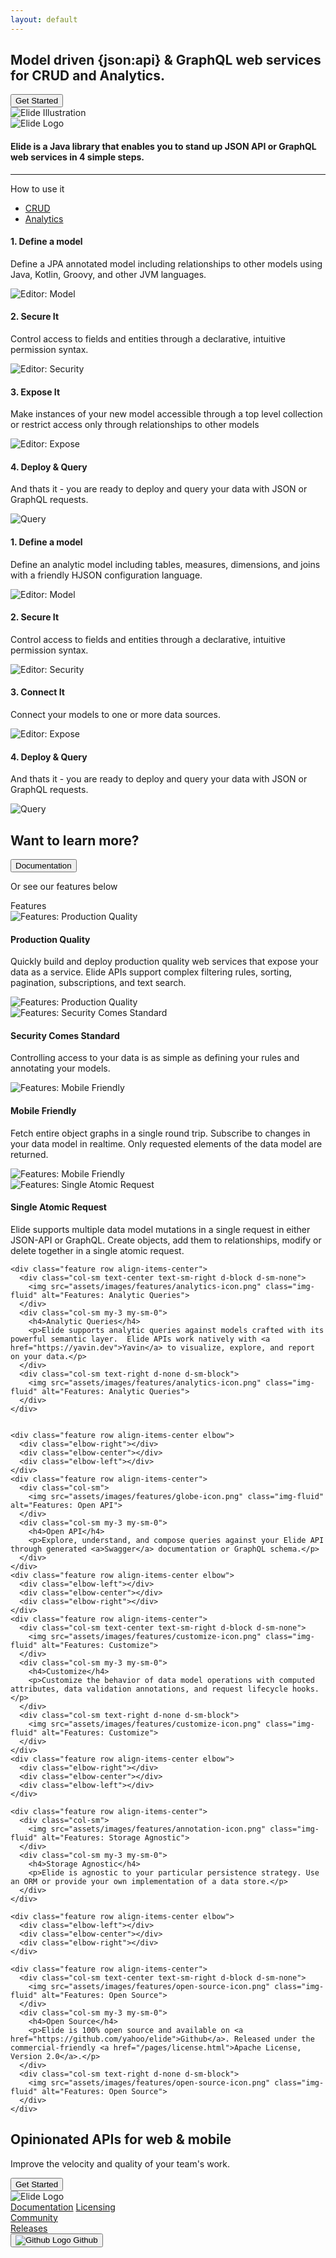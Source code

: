 ```yaml
---
layout: default
---
```


<div class="text-light background-dark">
  <div class="jumbotron">
    <div class="container text-center">
      <h2>Model driven <span class="text-primary">{json:api}</span> & <span class="text-primary">GraphQL</span> web services for CRUD and Analytics.</h2>
      <a href="pages/guide/v6/01-start.html">
        <button type="button" class="btn btn-primary text-light my-3">Get Started</button>
      </a>
      <div class="mb-3">
        <img src="assets/images/elide-illustration.svg" class="img-fluid elide-illustration" alt="Elide Illustration">
      </div>
    </div>
  </div>
</div>

<div class="container text-center my-5">
  <img src="assets/images/elide-logo.svg" class="img-fluid mb-3" alt="Elide Logo">
  <h4 class="mx-2">Elide is a Java library that enables you to stand up JSON API or GraphQL web services in 4 simple steps.</h4>
</div>

<hr class="mx-5">

<div class="usage container my-3">
  <div class="text-center display-4 mb-2">How to use it</div>
  <ul class="nav nav-pills justify-content-center" role="tablist">
    <li class="nav-item" role="presentation"><a role="tab" class="nav-link active" data-toggle="tab" aria-controls="tab-crud" href="#tab-crud">CRUD</a></li>
    <li class="nav-item" role="presentation"><a role="tab" class="nav-link" data-toggle="tab" aria-controls="tab-analytics" href="#tab-analytics">Analytics</a></li>
  </ul>
  <div class="tab-content">
    <div role="tabpanel" class="tab-pane active" id="tab-crud">
      <div class="feature row align-items-center my-4">
        <div class="col-sm">
          <div class="mr-3">
            <h4>1. Define a model</h4>
            <p>Define a JPA annotated model including relationships to other models using Java, Kotlin, Groovy, and other JVM languages.</p>
          </div>
        </div>
        <div class="col-sm">
          <img src="assets/images/editor/crud/model-editor.png" class="img-fluid" alt="Editor: Model">
        </div>
      </div>
      <div class="feature row align-items-center my-4">
        <div class="col-sm">
          <div class="mr-3">
            <h4>2. Secure It</h4>
            <p>Control access to fields and entities through a declarative, intuitive permission syntax.</p>
          </div>
        </div>
        <div class="col-sm">
          <img src="assets/images/editor/crud/secure-editor.png" class="img-fluid" alt="Editor: Security">
        </div>
      </div>
      <div class="feature row align-items-center my-4">
        <div class="col-sm">
          <div class="mr-3">
            <h4>3. Expose It</h4>
            <p>Make instances of your new model accessible through a top level collection or restrict access only through relationships to other models</p>
          </div>
        </div>
        <div class="col-sm">
          <img src="assets/images/editor/crud/expose-editor.png" class="img-fluid" alt="Editor: Expose">
        </div>
      </div>
      <div class="feature row align-items-center my-4">
        <div class="col-sm">
          <div class="mr-3">
            <h4>4. Deploy & Query</h4>
            <p>And thats it - you are ready to deploy and query your data with JSON or GraphQL requests.</p>
          </div>
        </div>
        <div class="col-sm">
          <img src="assets/images/editor/crud/query.png" class="img-fluid" alt="Query">
        </div>
      </div>
    </div>
    <div role="tabpanel" class="tab-pane" id="tab-analytics">
      <div class="feature row align-items-center my-4">
        <div class="col-sm">
          <div class="mr-3">
            <h4>1. Define a model</h4>
            <p>Define an analytic model including tables, measures, dimensions, and joins with a friendly HJSON configuration language.</p>
          </div>
        </div>
        <div class="col-sm">
          <img src="assets/images/editor/analytics/model-editor.png" class="img-fluid" alt="Editor: Model">
        </div>
      </div>
      <div class="feature row align-items-center my-4">
        <div class="col-sm">
          <div class="mr-3">
            <h4>2. Secure It</h4>
            <p>Control access to fields and entities through a declarative, intuitive permission syntax.</p>
          </div>
        </div>
        <div class="col-sm">
          <img src="assets/images/editor/analytics/secure-editor.png" class="img-fluid" alt="Editor: Security">
        </div>
      </div>
      <div class="feature row align-items-center my-4">
        <div class="col-sm">
          <div class="mr-3">
            <h4>3. Connect It</h4>
            <p>Connect your models to one or more data sources.</p>
          </div>
        </div>
        <div class="col-sm">
          <img src="assets/images/editor/analytics/persist-editor.png" class="img-fluid" alt="Editor: Expose">
        </div>
      </div>
      <div class="feature row align-items-center my-4">
        <div class="col-sm">
          <div class="mr-3">
            <h4>4. Deploy & Query</h4>
            <p>And thats it - you are ready to deploy and query your data with JSON or GraphQL requests.</p>
          </div>
        </div>
        <div class="col-sm">
          <img src="assets/images/editor/analytics/query.png" class="img-fluid" alt="Query">
        </div>
      </div>
    </div>
  </div>
  <div class="text-center mt-5">
    <h2>Want to learn more?</h2>
    <a href="/pages/guide/v6/01-start.html">
      <button type="button" class="btn btn-primary text-light mb-2">Documentation</button>
    </a>
    <p>Or see our features below</p>
  </div>
</div>

<div class="text-light background-dark">
  <div class="container py-5">
    <div class="text-center display-4 mb-5">Features</div>
    <div class="feature row align-items-center">
      <div class="col-sm text-center text-sm-right d-block d-sm-none text-sm-center">
        <img src="assets/images/features/code-icon.png" class="img-fluid" alt="Features: Production Quality">
      </div>
      <div class="col-sm my-3 my-sm-0">
        <h4>Production Quality</h4>
        <p>Quickly build and deploy production quality web services that expose your data as a service.  Elide APIs support complex filtering rules, sorting, pagination, subscriptions, and text search.</p>
      </div>
      <div class="col-sm text-right d-none d-sm-block">
        <img src="assets/images/features/code-icon.png" class="img-fluid" alt="Features: Production Quality">
      </div>
    </div>
    <div class="feature row align-items-center elbow">
      <div class="elbow-right"></div>
      <div class="elbow-center"></div>
      <div class="elbow-left"></div>
    </div>
    <div class="feature row align-items-center">
      <div class="col-sm">
        <img src="assets/images/features/secure-icon.png" class="img-fluid" alt="Features: Security Comes Standard">
      </div>
      <div class="col-sm my-3 my-sm-0">
        <h4>Security Comes Standard</h4>
        <p>Controlling access to your data is as simple as defining your rules and annotating your models.</p>
      </div>
    </div>
    <div class="feature row align-items-center elbow">
      <div class="elbow-left"></div>
      <div class="elbow-center"></div>
      <div class="elbow-right"></div>
    </div>
    <div class="feature row align-items-center">
      <div class="col-sm text-center text-sm-right d-block d-sm-none">
        <img src="assets/images/features/mobile-icon.png" class="img-fluid" alt="Features: Mobile Friendly">
      </div>
      <div class="col-sm my-3 my-sm-0">
        <h4>Mobile Friendly</h4>
        <p>Fetch entire object graphs in a single round trip.  Subscribe to changes in your data model in realtime.  Only requested elements of the data model are returned.</p>
      </div>
      <div class="col-sm text-right d-none d-sm-block">
        <img src="assets/images/features/mobile-icon.png" class="img-fluid" alt="Features: Mobile Friendly">
      </div>
    </div>
    <div class="feature row align-items-center elbow">
      <div class="elbow-right"></div>
      <div class="elbow-center"></div>
      <div class="elbow-left"></div>
    </div>
    <div class="feature row align-items-center">
      <div class="col-sm">
        <img src="assets/images/features/atom-icon.png" class="img-fluid" alt="Features: Single Atomic Request">
      </div>
      <div class="col-sm my-3 my-sm-0">
        <h4>Single Atomic Request</h4>
        <p>Elide supports multiple data model mutations in a single request in either JSON-API or GraphQL. Create objects, add them to relationships, modify or delete together in a single atomic request.</p>
      </div>
    </div>
    <div class="feature row align-items-center elbow">
      <div class="elbow-left"></div>
      <div class="elbow-center"></div>
      <div class="elbow-right"></div>
    </div>

    <div class="feature row align-items-center">
      <div class="col-sm text-center text-sm-right d-block d-sm-none">
        <img src="assets/images/features/analytics-icon.png" class="img-fluid" alt="Features: Analytic Queries">
      </div>
      <div class="col-sm my-3 my-sm-0">
        <h4>Analytic Queries</h4>
        <p>Elide supports analytic queries against models crafted with its powerful semantic layer.  Elide APIs work natively with <a href="https://yavin.dev">Yavin</a> to visualize, explore, and report on your data.</p>
      </div>
      <div class="col-sm text-right d-none d-sm-block">
        <img src="assets/images/features/analytics-icon.png" class="img-fluid" alt="Features: Analytic Queries">
      </div>
    </div>


    <div class="feature row align-items-center elbow">
      <div class="elbow-right"></div>
      <div class="elbow-center"></div>
      <div class="elbow-left"></div>
    </div>
    <div class="feature row align-items-center">
      <div class="col-sm">
        <img src="assets/images/features/globe-icon.png" class="img-fluid" alt="Features: Open API">
      </div>
      <div class="col-sm my-3 my-sm-0">
        <h4>Open API</h4>
        <p>Explore, understand, and compose queries against your Elide API through generated <a>Swagger</a> documentation or GraphQL schema.</p>
      </div>
    </div>
    <div class="feature row align-items-center elbow">
      <div class="elbow-left"></div>
      <div class="elbow-center"></div>
      <div class="elbow-right"></div>
    </div>
    <div class="feature row align-items-center">
      <div class="col-sm text-center text-sm-right d-block d-sm-none">
        <img src="assets/images/features/customize-icon.png" class="img-fluid" alt="Features: Customize">
      </div>
      <div class="col-sm my-3 my-sm-0">
        <h4>Customize</h4>
        <p>Customize the behavior of data model operations with computed attributes, data validation annotations, and request lifecycle hooks.</p>
      </div>
      <div class="col-sm text-right d-none d-sm-block">
        <img src="assets/images/features/customize-icon.png" class="img-fluid" alt="Features: Customize">
      </div>
    </div>
    <div class="feature row align-items-center elbow">
      <div class="elbow-right"></div>
      <div class="elbow-center"></div>
      <div class="elbow-left"></div>
    </div>

    <div class="feature row align-items-center">
      <div class="col-sm">
        <img src="assets/images/features/annotation-icon.png" class="img-fluid" alt="Features: Storage Agnostic">
      </div>
      <div class="col-sm my-3 my-sm-0">
        <h4>Storage Agnostic</h4>
        <p>Elide is agnostic to your particular persistence strategy. Use an ORM or provide your own implementation of a data store.</p>
      </div>
    </div>

    <div class="feature row align-items-center elbow">
      <div class="elbow-left"></div>
      <div class="elbow-center"></div>
      <div class="elbow-right"></div>
    </div>

    <div class="feature row align-items-center">
      <div class="col-sm text-center text-sm-right d-block d-sm-none">
        <img src="assets/images/features/open-source-icon.png" class="img-fluid" alt="Features: Open Source">
      </div>
      <div class="col-sm my-3 my-sm-0">
        <h4>Open Source</h4>
        <p>Elide is 100% open source and available on <a href="https://github.com/yahoo/elide">Github</a>. Released under the commercial-friendly <a href="/pages/license.html">Apache License, Version 2.0</a>.</p>
      </div>
      <div class="col-sm text-right d-none d-sm-block">
        <img src="assets/images/features/open-source-icon.png" class="img-fluid" alt="Features: Open Source">
      </div>
    </div>

  </div>
</div>

<div class="container text-center my-5">
  <h2>Opinionated APIs for web & mobile</h2>
  <p>Improve the velocity and quality of your team's work.</p>
  <a href="/pages/guide/v6/01-start.html">
    <button type="button" class="btn btn-primary text-light">Get Started</button>
  </a>
</div>

<div class="footer text-light background-dark">
  <div class="container py-3">
    <div class="row">
      <div class="col-sm">
        <img src="assets/images/elide-white-logo.png" class="img-fluid" alt="Elide Logo">
      </div>
      <div class="col-sm links">
        <a href="/pages/guide/v6/01-start.html">Documentation</a>
        <a href="/pages/license.html">Licensing</a>
      </div>
      <div class="col-sm links">
        <a href="https://discord.com/widget?id=869678398241398854&theme=dark">Community</a>
      </div>
      <div class="col-sm links">
        <a href="https://github.com/yahoo/elide/releases">Releases</a>
      </div>
      <div class="col-sm">
        <a href="https://github.com/yahoo/elide">
          <button type="button" class="btn btn-secondary github">
            <img src="assets/images/GitHub-Mark-Light-32px.png" class="img-fluid" alt="Github Logo">
            <span>Github</span>
          </button>
        </a>
      </div>
    </div>
  </div>
</div>
